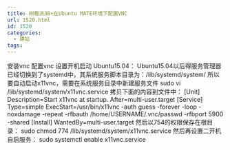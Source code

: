 ```yaml
---
title: 树莓派3B+在Ubuntu MATE环境下配置VNC
url: 1520.html
id: 1520
categories:
  - 建站
tags:
---
```


安装vnc 配置vnc 设置开机启动 Ubuntu15.04： Ubuntu15.04以后得服务管理器已经切换到了systemd中，其系统服务脚本目录为：/lib/systemd/system/ 所以要自动启动x11vnc，需要在系统服务目录中新建服务文件 sudo vi /lib/systemd/system/x11vnc.service 拷贝下面的内容到文件中： \[Unit\] Description=Start x11vnc at startup. After=multi-user.target \[Service\] Type=simple ExecStart=/usr/bin/x11vnc -auth guess -forever -loop -noxdamage -repeat -rfbauth /home/USERNAME/.vnc/passwd -rfbport 5900 -shared \[Install\] WantedBy=multi-user.target 然后以754的权限保存在根目录： sudo chmod 774 /lib/systemd/system/x11vnc.service 然后再设置二开机自启服务： sudo systemctl enable x11vnc.service